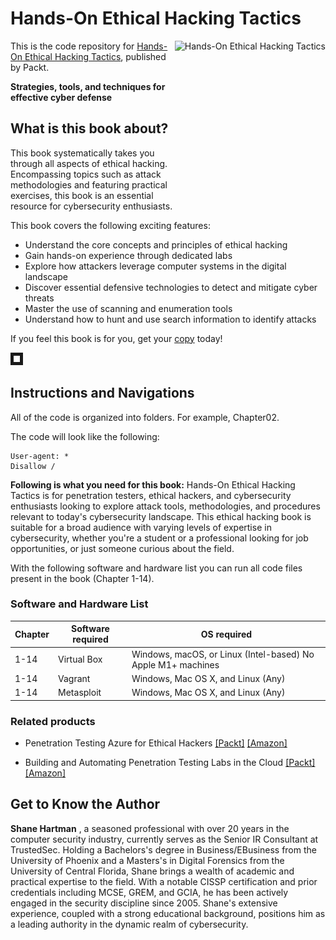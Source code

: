 # Hands-On Ethical Hacking Tactics

<a href="https://www.packtpub.com/product/hands-on-ethical-hacking-tactics/9781801810081?utm_source=github&utm_medium=repository&utm_campaign=9781801810081"><img src="https://content.packt.com/_/image/original/B17829/cover_image_large.jpg" alt="Hands-On Ethical Hacking Tactics" height="256px" align="right"></a>

This is the code repository for [Hands-On Ethical Hacking Tactics](https://www.packtpub.com/product/hands-on-ethical-hacking-tactics/9781801810081?utm_source=github&utm_medium=repository&utm_campaign=9781801810081), published by Packt.

**Strategies, tools, and techniques for effective cyber defense**

## What is this book about?
This book systematically takes you through all aspects of ethical hacking. Encompassing topics such as attack methodologies and featuring practical exercises, this book is an essential resource for cybersecurity enthusiasts.

This book covers the following exciting features:
* Understand the core concepts and principles of ethical hacking
* Gain hands-on experience through dedicated labs
* Explore how attackers leverage computer systems in the digital landscape
* Discover essential defensive technologies to detect and mitigate cyber threats
* Master the use of scanning and enumeration tools
* Understand how to hunt and use search information to identify attacks

If you feel this book is for you, get your [copy](https://www.amazon.com/dp/1801810087) today!

<a href="https://www.packtpub.com/?utm_source=github&utm_medium=banner&utm_campaign=GitHubBanner"><img src="https://raw.githubusercontent.com/PacktPublishing/GitHub/master/GitHub.png" 
alt="https://www.packtpub.com/" border="5" /></a>

## Instructions and Navigations
All of the code is organized into folders. For example, Chapter02.

The code will look like the following:
```
User-agent: *
Disallow /
```

**Following is what you need for this book:**
Hands-On Ethical Hacking Tactics is for penetration testers, ethical hackers, and cybersecurity enthusiasts looking to explore attack tools, methodologies, and procedures relevant to today's cybersecurity landscape. This ethical hacking book is suitable for a broad audience with varying levels of expertise in cybersecurity, whether you're a student or a professional looking for job opportunities, or just someone curious about the field.

With the following software and hardware list you can run all code files present in the book (Chapter 1-14).
### Software and Hardware List
| Chapter | Software required | OS required |
| -------- | ------------------------------------ | ----------------------------------- |
| 1-14 | Virtual Box | Windows, macOS, or Linux (Intel-based) No Apple M1+ machines |
| 1-14 | Vagrant | Windows, Mac OS X, and Linux (Any) |
| 1-14 | Metasploit | Windows, Mac OS X, and Linux (Any) |


### Related products
*  Penetration Testing Azure for Ethical Hackers [[Packt]](https://www.packtpub.com/product/penetration-testing-azure-for-ethical-hackers/9781839212932?utm_source=github&utm_medium=repository&utm_campaign=9781839212932) [[Amazon]](https://www.amazon.com/dp/1839212934)

*  Building and Automating Penetration Testing Labs in the Cloud [[Packt]](https://www.packtpub.com/product/building-and-automating-penetration-testing-labs-in-the-cloud/9781837632398?utm_source=github&utm_medium=repository&utm_campaign=9781837632398) [[Amazon]](https://www.amazon.com/dp/1837632391)


## Get to Know the Author
**Shane Hartman**
, a seasoned professional with over 20 years in the computer security industry, currently serves as the Senior IR Consultant at TrustedSec. Holding a Bachelors's degree in Business/EBusiness from the University of Phoenix and a Masters's in Digital Forensics from the University of Central Florida, Shane brings a wealth of academic and practical expertise to the field. With a notable CISSP certification and prior credentials including MCSE, GREM, and GCIA, he has been actively engaged in the security discipline since 2005. Shane's extensive experience, coupled with a strong educational background, positions him as a leading authority in the dynamic realm of cybersecurity.
